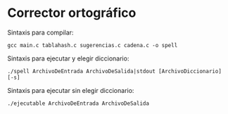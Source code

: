 # Corrector ortográfico

Sintaxis para compilar:

```
gcc main.c tablahash.c sugerencias.c cadena.c -o spell
```

Sintaxis para ejecutar y elegir diccionario:

```
./spell ArchivoDeEntrada ArchivoDeSalida|stdout [ArchivoDiccionario] [-s]
```

Sintaxis para ejecutar sin elegir diccionario:

```
./ejecutable ArchivoDeEntrada ArchivoDeSalida
```
